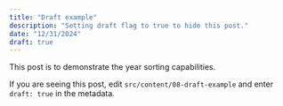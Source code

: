 ```yaml
---
title: "Draft example"
description: "Setting draft flag to true to hide this post."
date: "12/31/2024"
draft: true
---
```


This post is to demonstrate the year sorting capabilities.

If you are seeing this post, edit `src/content/08-draft-example` and enter `draft: true` in the metadata.
